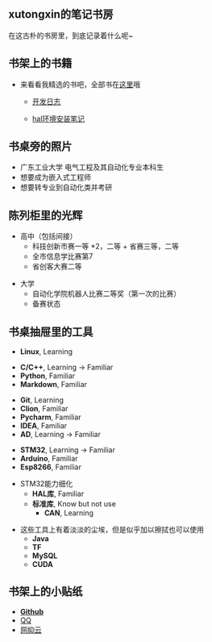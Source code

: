<!-- .slide: data-background-image="https://i.loli.net/2020/08/18/HVKMeuCvlnOJUq6.jpg" , data-background-opacity="0.5"-->

## xutongxin的笔记书房

在这古朴的书房里，到底记录着什么呢~

<!-- slide -->
<!-- .slide: data-background-image="https://i.loli.net/2020/08/18/HVKMeuCvlnOJUq6.jpg" , data-background-opacity="0.5"-->


## 书架上的书籍

<!-- slide vertical=true -->
<!-- .slide: data-background-image="https://i.loli.net/2020/08/18/HVKMeuCvlnOJUq6.jpg" , data-background-opacity="0.5"-->

- 来看看我精选的书吧，全部书在[这里](https://xutongxin1.github.io/tags/#5-%E6%97%A5%E5%BF%97)哦

  - [开发日志](https://xutongxin1.github.io/tags/#5-%E6%97%A5%E5%BF%97)

  - [hal环境安装笔记](https://xutongxin1.github.io/_posts/2020-12-04-STM32+Clion+CubeMX%E7%8E%AF%E5%A2%83/)

    

    

  

<!-- slide -->
<!-- .slide: data-background-image="https://i.loli.net/2020/09/14/NBHwtcFdXCjPkgf.jpg" , data-background-opacity="0.5"-->

## 书桌旁的照片

<!-- slide vertical=true -->
<!-- .slide: data-background-image="https://i.loli.net/2020/09/14/NBHwtcFdXCjPkgf.jpg" , data-background-opacity="0.5"-->

- 广东工业大学 电气工程及其自动化专业本科生
- 想要成为嵌入式工程师
- 想要转专业到自动化类并考研

<!-- slide -->
<!-- .slide: data-background-image="https://i.loli.net/2020/08/18/1BKCyMV3tSqOhvg.jpg" , data-background-opacity="0.5"-->

## 陈列柜里的光辉

<!-- slide vertical=true -->
<!-- .slide: data-background-image="https://i.loli.net/2020/08/18/1BKCyMV3tSqOhvg.jpg" , data-background-opacity="0.5"-->

- 高中（包括间接）
  - 科技创新市赛一等 *2，二等 + 省赛三等，二等
  - 全市信息学比赛第7
  - 省创客大赛二等
  

<!-- slide vertical=true -->
<!-- .slide: data-background-image="https://i.loli.net/2020/08/18/1BKCyMV3tSqOhvg.jpg" , data-background-opacity="0.5"-->

- 大学
  - 自动化学院机器人比赛二等奖（第一次的比赛）
  - 备赛状态



<!-- slide -->
<!-- .slide: data-background-image="https://i.loli.net/2020/08/18/Z2OUmsbBciDp9r5.jpg" , data-background-opacity="0.5"-->

## 书桌抽屉里的工具

<!-- slide vertical=true -->
<!-- .slide: data-background-image="https://i.loli.net/2020/08/18/Z2OUmsbBciDp9r5.jpg" , data-background-opacity="0.5"-->

- **Linux**, Learning

<!-- slide vertical=true -->
<!-- .slide: data-background-image="https://i.loli.net/2020/08/18/Z2OUmsbBciDp9r5.jpg" , data-background-opacity="0.5"-->

- **C/C++**, Learning  -> Familiar
- **Python**, Familiar
- **Markdown**, Familiar

<!-- slide vertical=true -->
<!-- .slide: data-background-image="https://i.loli.net/2020/08/18/Z2OUmsbBciDp9r5.jpg" , data-background-opacity="0.5"-->

- **Git**, Learning
- **Clion**, Familiar
- **Pycharm**, Familiar
- **IDEA**, Familiar
- **AD**, Learning -> Familiar

<!-- slide vertical=true -->
<!-- .slide: data-background-image="https://i.loli.net/2020/08/18/Z2OUmsbBciDp9r5.jpg" , data-background-opacity="0.5"-->

- **STM32**, Learning -> Familiar
- **Arduino**, Familiar
- **Esp8266**, Familiar

<!-- slide vertical=true -->
<!-- .slide: data-background-image="https://i.loli.net/2020/08/18/Z2OUmsbBciDp9r5.jpg" , data-background-opacity="0.5"-->

- STM32能力细化
  - **HAL库**, Familiar
  - **标准库**, Know but not use
    - **CAN**, Learning 

<!-- slide vertical=true -->
<!-- .slide: data-background-image="https://i.loli.net/2020/08/18/Z2OUmsbBciDp9r5.jpg" , data-background-opacity="0.5"-->

- 这些工具上有着淡淡的尘埃，但是似乎加以擦拭也可以使用
  - **Java**
  - **TF**
  - **MySQL**
  - **CUDA**



<!-- slide -->
<!-- .slide: data-background-image="https://i.loli.net/2020/09/14/RshS1xwPKJcBHg5.jpg" , data-background-opacity="0.5"-->

## 书架上的小贴纸

<!-- slide vertical=true -->
<!-- .slide: data-background-image="https://i.loli.net/2020/09/14/RshS1xwPKJcBHg5.jpg" , data-background-opacity="0.5"-->

- **[Github](https://github.com/Yecgaa1)** 
- [QQ](http://wpa.qq.com/msgrd?v=3&uin=2656823393&site=qq&menu=yes)
- [网抑云](https://music.163.com/#/user/home?id=46092879)




